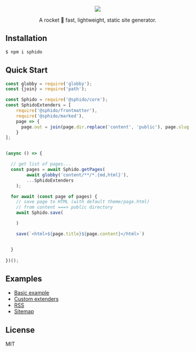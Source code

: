 
<p align="center">
  <a href="https://sphido.org">
    <img src="https://sphido.org/img/sphido.svg" width=""/>
  </a>
</p>


<p align="center">
  A rocket 🚀 fast, lightweight, static site generator.
</p>

## Installation

```bash 
$ npm i sphido
```

## Quick Start

```js
const globby = require('globby');
const {join} = require('path');

const Sphido = require('@sphido/core');
const SphidoExtenders = [
    require('@sphido/frontmatter'),
    require('@sphido/marked'),
    page => {
      page.out = join(page.dir.replace('content', 'public'), page.slug, 'index.html')
    }
];


(async () => {

  // get list of pages...
  const pages = await Sphido.getPages(
  		await globby('content/**/*.{md,html}'), 
		...SphidoExtenders
	);

  for await (const page of pages) {
    // save page to HTML (with default theme/page.html)
    // from content ===> public directory
    await Sphido.save(

    )

    save(`<html>${page.title}${page.content}</html>`)


  }
  
})();
```


## Examples

* [Basic example](https://github.com/sphido/examples/tree/master/examples/basic)
* [Custom extenders](https://github.com/sphido/examples/tree/master/examples/custom-extenders)
* [RSS](https://github.com/sphido/examples/tree/master/examples/rss)
* [Sitemap](https://github.com/sphido/examples/tree/master/examples/sitemap)

## License

MIT